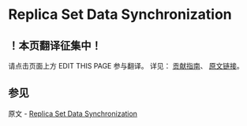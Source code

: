 # Replica Set Data Synchronization

## ！本页翻译征集中！

请点击页面上方 EDIT THIS PAGE 参与翻译。
详见：
[贡献指南]( https://github.com/JinMuInfo/MongoDB-Manual-zh/blob/master/CONTRIBUTING.md )、
[原文链接](  https://docs.mongodb.com/manual/core/replica-set-sync/  )。

## 参见

原文 - [Replica Set Data Synchronization]( https://docs.mongodb.com/manual/core/replica-set-sync/ )

